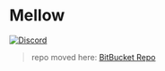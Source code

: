 # Mellow

[![Discord](https://img.shields.io/badge/Discord-Mellow-7289DA.svg?style=flat-square)](https://discord.gg/4ys8Mkv)

> repo moved here: [BitBucket Repo](https://bitbucket.org/v0idp/mellow)